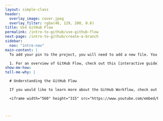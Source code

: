 ```yaml
---
layout: simple-class
header:
  overlay_image: cover.jpeg
  overlay_filter: rgba(46, 129, 200, 0.6)
title: Use GitHub Flow
permalink: /intro-to-github/use-github-flow
next-page: /intro-to-github/create-a-branch
sidebar:
  nav: "intro-nav"
main-content: |
  To add your pin to the project, you will need to add a new file. You will do this with the GitHub Flow.

  1. For an overview of GitHub Flow, check out this [interactive guide](https://guides.github.com/introduction/flow/).
show-me-how:
tell-me-why: |

  # Understanding the GitHub Flow

  If you would like to learn more about the GitHub Workflow, check out this video:

  <iframe width="560" height="315" src="https://www.youtube.com/embed/PBI2Rz-ZOxU" frameborder="0" allowfullscreen></iframe>



---
```

